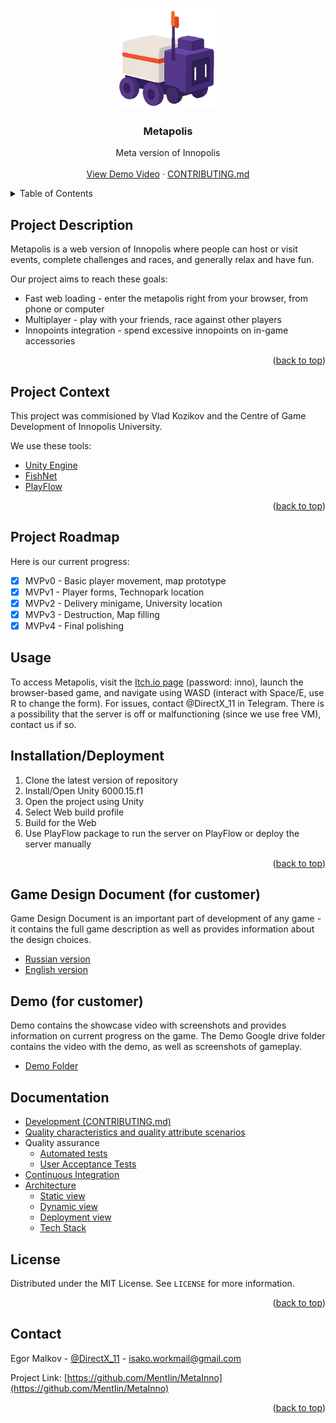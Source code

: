<!-- Improved compatibility of back to top link: See: https://github.com/othneildrew/Best-README-Template/pull/73 -->
<a id="readme-top"></a>
<!--
*** Thanks for checking out the Best-README-Template. If you have a suggestion
*** that would make this better, please fork the repo and create a pull request
*** or simply open an issue with the tag "enhancement".
*** Don't forget to give the project a star!
*** Thanks again! Now go create something AMAZING! :D
-->

<!-- PROJECT LOGO -->
<br />
<div align="center">
  <a href="https://github.com/MentIin/MetaInno">
    <img src="/.github/rover.png" alt="Logo" width="160" height="160">
  </a>

  <h3 align="center">Metapolis</h3>

  <p align="center">
    Meta version of Innopolis
    <br />
    <br />
    <a href="/docs/demo/report.md">View Demo Video</a>
    &middot;
    <a href="/CONTRIBUTING.md">CONTRIBUTING.md</a>
  </p>
</div>



<!-- TABLE OF CONTENTS -->
<details>
  <summary>Table of Contents</summary>
  <ol>
    <li><a href="#pdesc">Project Description</a></li>
    <li><a href="#pcontext">Project Context</a></li>
    <li><a href="#proadmap">Project Roadmap</a></li>
    <li><a href="#usage">Usage</a></li>
    <li><a href="#instdeploy">Installation/Deployment</a></li>
    <li><a href="#GDD">Game Design Document</a></li>
    <li><a href="#demo">Demo</a></li>
    <li><a href="#docs">Documentation</a></li>
    <li><a href="#license">License</a></li>
    <li><a href="#contact">Contact</a></li>
  </ol>
</details>



<!-- ABOUT THE PROJECT -->
<a id="pdesc"></a>
## Project Description
Metapolis is a web version of Innopolis where people can host or visit events, complete challenges and races, and generally relax and have fun.

Our project aims to reach these goals:
- Fast web loading - enter the metapolis right from your browser, from phone or computer
- Multiplayer - play with your friends, race against other players
- Innopoints integration - spend excessive innopoints on in-game accessories

<p align="right">(<a href="#readme-top">back to top</a>)</p>


<a id="pcontext"></a>
## Project Context

This project was commisioned by Vlad Kozikov and the Centre of Game Development of Innopolis University. 

We use these tools:
* [Unity Engine](https://unity.com/)
* [FishNet](https://github.com/FirstGearGames/FishNet)
* [PlayFlow](https://www.playflowcloud.com/)

<p align="right">(<a href="#readme-top">back to top</a>)</p>

<a id="proadmap"></a>
## Project Roadmap
Here is our current progress:
- [x] MVPv0 - Basic player movement, map prototype
- [x] MVPv1 - Player forms, Technopark location
- [x] MVPv2 - Delivery minigame, University location
- [x] MVPv3 - Destruction, Map filling
- [x] MVPv4 - Final polishing

<a id="usage"></a>
## Usage
To access Metapolis, visit the [Itch.io page](https://innopians.itch.io/metapolis) (password: inno), launch the browser-based game, and navigate using WASD (interact with Space/E, use R to change the form). For issues, contact @DirectX_11 in Telegram. There is a possibility that the server is off or malfunctioning (since we use free VM), contact us if so.

<a id="instdeploy"></a>
## Installation/Deployment
1. Clone the latest version of repository
2. Install/Open Unity 6000.15.f1
3. Open the project using Unity
4. Select Web build profile
5. Build for the Web
6. Use PlayFlow package to run the server on PlayFlow or deploy the server manually

<p align="right">(<a href="#readme-top">back to top</a>)</p>

<a id="GDD"></a>
## Game Design Document (for customer)
Game Design Document is an important part of development of any game - it contains the full game description as well as provides information about the design choices.
- [Russian version](https://docs.google.com/document/d/1JcIPK7PO5hE0ePu6G6Gl57ThQsqjH1Jq/edit?usp=sharing&ouid=110465876030379304927&rtpof=true&sd=true)
- [English version](https://docs.google.com/document/d/13Q629iePFJ05BqZm9VWOuH6KD9X8xbmO/edit?usp=sharing&ouid=110465876030379304927&rtpof=true&sd=true)

<a id="demo"></a>
## Demo (for customer)
Demo contains the showcase video with screenshots and provides information on current progress on the game. The Demo Google drive folder contains the video with the demo, as well as screenshots of gameplay.
- [Demo Folder](https://drive.google.com/drive/folders/10iAdE-8knQ3e935QxmArJ4T94UrPd0_u?usp=sharing)

<!-- DOCUMENTATION -->
<a id="docs"></a>
## Documentation
- [Development (CONTRIBUTING.md)](/CONTRIBUTING.md)
- [Quality characteristics and quality attribute scenarios](/docs/quality-attributes/quality-attribute-scenarios.md)
- Quality assurance
  - [Automated tests](/docs/quality-assurance/automated-tests.md)
  - [User Acceptance Tests](/docs/quality-assurance/user-acceptance-tests.md)
- [Continuous Integration](/docs/automation/continuous-integration.md)
- [Architecture](/docs/architecture/architecture.md)
  - [Static view](/docs/architecture/static-view.png)
  - [Dynamic view](/docs/architecture/dynamic-view.png)
  - [Deployment view](/docs/architecture/architecture.md)
  - [Tech Stack](/docs/architecture/architecture.md)

<!-- LICENSE -->
<a id="license"></a>
## License

Distributed under the MIT License. See `LICENSE` for more information.

<p align="right">(<a href="#readme-top">back to top</a>)</p>

<!-- CONTACT -->
<a id="contact"></a>
## Contact

Egor Malkov - [@DirectX_11](https://t.me/DirectX_11) - isako.workmail@gmail.com

Project Link: [https://github.com/MentIin/MetaInno](https://github.com/MentIin/MetaInno)

<p align="right">(<a href="#readme-top">back to top</a>)</p>

<!-- MARKDOWN LINKS & IMAGES -->
<!-- https://www.markdownguide.org/basic-syntax/#reference-style-links -->
[contributors-shield]: https://img.shields.io/github/contributors/othneildrew/Best-README-Template.svg?style=for-the-badge
[contributors-url]: https://github.com/othneildrew/Best-README-Template/graphs/contributors
[forks-shield]: https://img.shields.io/github/forks/othneildrew/Best-README-Template.svg?style=for-the-badge
[forks-url]: https://github.com/othneildrew/Best-README-Template/network/members
[stars-shield]: https://img.shields.io/github/stars/othneildrew/Best-README-Template.svg?style=for-the-badge
[stars-url]: https://github.com/othneildrew/Best-README-Template/stargazers
[issues-shield]: https://img.shields.io/github/issues/othneildrew/Best-README-Template.svg?style=for-the-badge
[issues-url]: https://github.com/othneildrew/Best-README-Template/issues
[license-shield]: https://img.shields.io/github/license/othneildrew/Best-README-Template.svg?style=for-the-badge
[license-url]: /LICENSE
[linkedin-shield]: https://img.shields.io/badge/-LinkedIn-black.svg?style=for-the-badge&logo=linkedin&colorB=555
[linkedin-url]: https://linkedin.com/in/othneildrew
[product-screenshot]: https://github.com/MentIin/MetaInno/blob/read-me-enhance/.github/metapolis_icon.png
[Next.js]: https://img.shields.io/badge/next.js-000000?style=for-the-badge&logo=nextdotjs&logoColor=white
[Next-url]: https://nextjs.org/
[React.js]: https://img.shields.io/badge/React-20232A?style=for-the-badge&logo=react&logoColor=61DAFB
[React-url]: https://reactjs.org/
[Vue.js]: https://img.shields.io/badge/Vue.js-35495E?style=for-the-badge&logo=vuedotjs&logoColor=4FC08D
[Vue-url]: https://vuejs.org/
[Angular.io]: https://img.shields.io/badge/Angular-DD0031?style=for-the-badge&logo=angular&logoColor=white
[Angular-url]: https://angular.io/
[Svelte.dev]: https://img.shields.io/badge/Svelte-4A4A55?style=for-the-badge&logo=svelte&logoColor=FF3E00
[Svelte-url]: https://svelte.dev/
[Laravel.com]: https://img.shields.io/badge/Laravel-FF2D20?style=for-the-badge&logo=laravel&logoColor=white
[Laravel-url]: https://laravel.com
[Bootstrap.com]: https://img.shields.io/badge/Bootstrap-563D7C?style=for-the-badge&logo=bootstrap&logoColor=white
[Bootstrap-url]: https://getbootstrap.com
[JQuery.com]: https://img.shields.io/badge/jQuery-0769AD?style=for-the-badge&logo=jquery&logoColor=white
[JQuery-url]: https://jquery.com 

